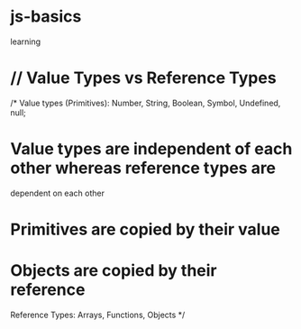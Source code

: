 # js-basics
learning

# // Value Types vs Reference Types
/*
Value types (Primitives): Number, String, Boolean, Symbol, Undefined, null;

# Value types are independent of each other whereas reference types are
  dependent on each other 

# Primitives are copied by their value
# Objects are copied by their reference

Reference Types: Arrays, Functions, Objects
*/